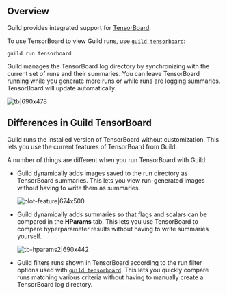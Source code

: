 <!-- -*- eval:(visual-line-mode 1) -*- -->

<div data-theme-toc="true"></div>
<div data-guild-docs="true"></div>

<!-- TODO

Sections for:

- Using TB to compare images - esp plots. Include some examples.

-->

## Overview

Guild provides integrated support for [TensorBoard](ref:tensorboard).

To use TensorBoard to view Guild runs, use [`guild tensorboard`](/commands/tensorboard):

``` command
guild run tensorboard
```

Guild manages the TensorBoard log directory by synchronizing with the current set of runs and their summaries. You can leave TensorBoard running while you generate more runs or while runs are logging summaries. TensorBoard will update automatically.

![tb|690x478](upload://5vsGXd9mCrlSTO4O0wsJfktXFCH.png)

## Differences in Guild TensorBoard

Guild runs the installed version of TensorBoard without customization. This lets you use the current features of TensorBoard from Guild.

A number of things are different when you run TensorBoard with Guild:

- Guild dynamically adds images saved to the run directory as TensorBoard summaries. This lets you view run-generated images without having to write them as summaries.

  ![plot-feature|674x500](upload://yayDFDa0SD6IBMBuoOi3DC7I6w6.png) 

- Guild dynamically adds summaries so that flags and scalars can be compared in the **HParams** tab. This lets you use TensorBoard to compare hyperparameter results without having to write summaries yourself.

  ![tb-hparams2|690x442](upload://nHvQt4ObNpmO2GMOeHp3SKu8uf.png) 

- Guild filters runs shown in TensorBoard according to the run filter options used with [`guild tensorboard`](/commands/tensorboard). This lets you quickly compare runs matching various criteria without having to manually create a TensorBoard log directory.
